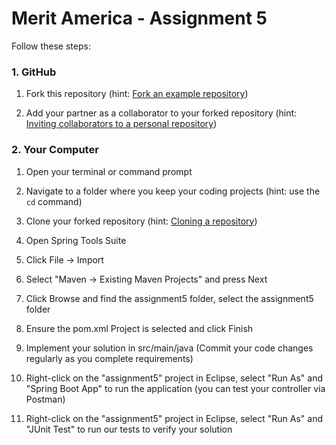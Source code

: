 # Merit America - Assignment 5

Follow these steps:

### 1. GitHub

  1. Fork this repository (hint: [Fork an example repository](https://help.github.com/en/github/getting-started-with-github/fork-a-repo#fork-an-example-repository))

  2. Add your partner as a collaborator to your forked repository (hint: [Inviting collaborators to a personal repository](https://help.github.com/en/github/setting-up-and-managing-your-github-user-account/inviting-collaborators-to-a-personal-repository))

### 2. Your Computer

  1. Open your terminal or command prompt

  2. Navigate to a folder where you keep your coding projects (hint: use the `cd` command)

  3. Clone your forked repository (hint: [Cloning a repository](https://help.github.com/en/github/creating-cloning-and-archiving-repositories/cloning-a-repository))

  4. Open Spring Tools Suite

  5. Click File -> Import

  6. Select "Maven -> Existing Maven Projects" and press Next

  7. Click Browse and find the assignment5 folder, select the assignment5 folder

  8. Ensure the pom.xml Project is selected and click Finish

  9. Implement your solution in src/main/java (Commit your code changes regularly as you complete requirements)

  10. Right-click on the "assignment5" project in Eclipse, select "Run As" and "Spring Boot App" to run the application (you can test your controller via Postman)

  11. Right-click on the "assignment5" project in Eclipse, select "Run As" and "JUnit Test" to run our tests to verify your solution
